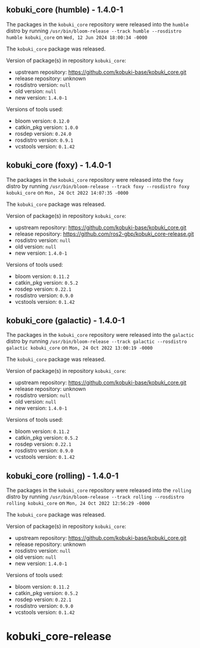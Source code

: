 ## kobuki_core (humble) - 1.4.0-1

The packages in the `kobuki_core` repository were released into the `humble` distro by running `/usr/bin/bloom-release --track humble --rosdistro humble kobuki_core` on `Wed, 12 Jun 2024 18:00:34 -0000`

The `kobuki_core` package was released.

Version of package(s) in repository `kobuki_core`:

- upstream repository: https://github.com/kobuki-base/kobuki_core.git
- release repository: unknown
- rosdistro version: `null`
- old version: `null`
- new version: `1.4.0-1`

Versions of tools used:

- bloom version: `0.12.0`
- catkin_pkg version: `1.0.0`
- rosdep version: `0.24.0`
- rosdistro version: `0.9.1`
- vcstools version: `0.1.42`


## kobuki_core (foxy) - 1.4.0-1

The packages in the `kobuki_core` repository were released into the `foxy` distro by running `/usr/bin/bloom-release --track foxy --rosdistro foxy kobuki_core` on `Mon, 24 Oct 2022 14:07:35 -0000`

The `kobuki_core` package was released.

Version of package(s) in repository `kobuki_core`:

- upstream repository: https://github.com/kobuki-base/kobuki_core.git
- release repository: https://github.com/ros2-gbp/kobuki_core-release.git
- rosdistro version: `null`
- old version: `null`
- new version: `1.4.0-1`

Versions of tools used:

- bloom version: `0.11.2`
- catkin_pkg version: `0.5.2`
- rosdep version: `0.22.1`
- rosdistro version: `0.9.0`
- vcstools version: `0.1.42`


## kobuki_core (galactic) - 1.4.0-1

The packages in the `kobuki_core` repository were released into the `galactic` distro by running `/usr/bin/bloom-release --track galactic --rosdistro galactic kobuki_core` on `Mon, 24 Oct 2022 13:00:19 -0000`

The `kobuki_core` package was released.

Version of package(s) in repository `kobuki_core`:

- upstream repository: https://github.com/kobuki-base/kobuki_core.git
- release repository: unknown
- rosdistro version: `null`
- old version: `null`
- new version: `1.4.0-1`

Versions of tools used:

- bloom version: `0.11.2`
- catkin_pkg version: `0.5.2`
- rosdep version: `0.22.1`
- rosdistro version: `0.9.0`
- vcstools version: `0.1.42`


## kobuki_core (rolling) - 1.4.0-1

The packages in the `kobuki_core` repository were released into the `rolling` distro by running `/usr/bin/bloom-release --track rolling --rosdistro rolling kobuki_core` on `Mon, 24 Oct 2022 12:56:29 -0000`

The `kobuki_core` package was released.

Version of package(s) in repository `kobuki_core`:

- upstream repository: https://github.com/kobuki-base/kobuki_core.git
- release repository: unknown
- rosdistro version: `null`
- old version: `null`
- new version: `1.4.0-1`

Versions of tools used:

- bloom version: `0.11.2`
- catkin_pkg version: `0.5.2`
- rosdep version: `0.22.1`
- rosdistro version: `0.9.0`
- vcstools version: `0.1.42`


# kobuki_core-release
